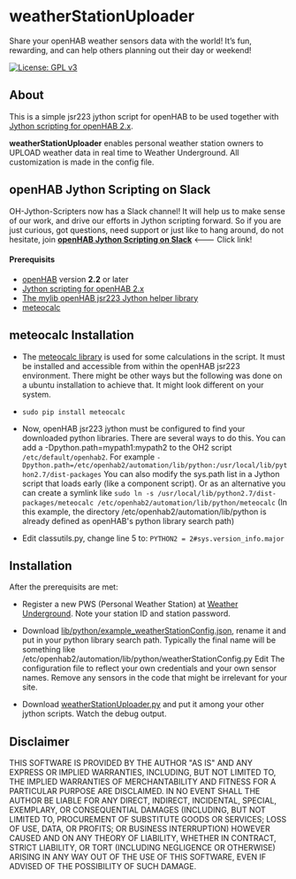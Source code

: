 # weatherStationUploader
Share your openHAB weather sensors data with the world!  It’s fun, rewarding, and can help others planning out their day or weekend!

[![License: GPL v3](https://img.shields.io/badge/License-GPL%20v3-blue.svg)](https://www.gnu.org/licenses/gpl-3.0)

## About
This is a simple jsr223 jython script for openHAB to be used together with [Jython scripting for openHAB 2.x](https://github.com/OH-Jython-Scripters/openhab2-jython).

**weatherStationUploader** enables personal weather station owners to UPLOAD weather data in real time to Weather Underground. All customization is made in the config file.

## openHAB Jython Scripting on Slack
OH-Jython-Scripters now has a Slack channel! It will help us to make sense of our work, and drive our efforts in Jython scripting forward. So if you are just curious, got questions, need support or just like to hang around, do not hesitate, join [**openHAB Jython Scripting on Slack**](https://join.slack.com/t/besynnerlig/shared_invite/enQtMzI3NzIyNTAzMjM1LTdmOGRhOTAwMmIwZWQ0MTNiZTU0MTY0MDk3OTVkYmYxYjE4NDE4MjcxMjg1YzAzNTJmZDM3NzJkYWU2ZDkwZmY) <--- Click link!

#### Prerequisits
* [openHAB](https://docs.openhab.org/index.html) version **2.2** or later
* [Jython scripting for openHAB 2.x](https://github.com/OH-Jython-Scripters/openhab2-jython)
* [The mylib openHAB jsr223 Jython helper library](https://github.com/OH-Jython-Scripters/mylib)
* [meteocalc](https://github.com/OH-Jython-Scripters/weatherStationUploader/blob/master/README.md#about#meteocalc%20Installation)

## meteocalc Installation
* The [meteocalc library](https://pypi.org/project/meteocalc/) is used for some calculations in the script. It must be installed and accessible from within the openHAB jsr223 environment. There might be other ways but the following was done on a ubuntu installation to achieve that. It might look different on your system.

* `sudo pip install meteocalc`
* Now, openHAB jsr223 jython must be configured to find your downloaded python libraries. There are several ways to do this. You can add a -Dpython.path=mypath1:mypath2 to the OH2 script `/etc/default/openhab2`. For example `-Dpython.path=/etc/openhab2/automation/lib/python:/usr/local/lib/python2.7/dist-packages` You can also modify the sys.path list in a Jython script that loads early (like a component script). Or as an alternative you can create a symlink like `sudo ln -s /usr/local/lib/python2.7/dist-packages/meteocalc /etc/openhab2/automation/lib/python/meteocalc` (In this example, the directory /etc/openhab2/automation/lib/python is already defined as openHAB's python library search path)
* Edit classutils.py, change line 5 to: `PYTHON2 = 2#sys.version_info.major`

## Installation
After the prerequisits are met:
* Register a new PWS (Personal Weather Station) at [Weather Underground](https://www.wunderground.com/personal-weather-station/signup). Note your station ID and station password.

* Download [lib/python/example_weatherStationConfig.json](https://raw.githubusercontent.com/OH-Jython-Scripters/weatherStationUploader/master/lib/python/example_weatherStationConfig.json), rename it and put in your python library search path. Typically the final name will be something like /etc/openhab2/automation/lib/python/weatherStationConfig.py
Edit The configuration file to reflect your own credentials and your own sensor names. Remove any sensors in the code that might be irrelevant for your site.
* Download [weatherStationUploader.py](https://raw.githubusercontent.com/OH-Jython-Scripters/weatherStationUploader/master/weatherStationUploader.py) and put it among your other jython scripts. Watch the debug output.


## Disclaimer
THIS SOFTWARE IS PROVIDED BY THE AUTHOR "AS IS" AND ANY EXPRESS OR IMPLIED WARRANTIES, INCLUDING, BUT NOT LIMITED TO, THE IMPLIED WARRANTIES OF MERCHANTABILITY AND FITNESS FOR A PARTICULAR PURPOSE ARE DISCLAIMED. IN NO EVENT SHALL THE AUTHOR BE LIABLE FOR ANY DIRECT, INDIRECT, INCIDENTAL, SPECIAL, EXEMPLARY, OR CONSEQUENTIAL DAMAGES (INCLUDING, BUT NOT LIMITED TO, PROCUREMENT OF SUBSTITUTE GOODS OR SERVICES; LOSS OF USE, DATA, OR PROFITS; OR BUSINESS INTERRUPTION) HOWEVER CAUSED AND ON ANY THEORY OF LIABILITY, WHETHER IN CONTRACT, STRICT LIABILITY, OR TORT (INCLUDING NEGLIGENCE OR OTHERWISE) ARISING IN ANY WAY OUT OF THE USE OF THIS SOFTWARE, EVEN IF ADVISED OF THE POSSIBILITY OF SUCH DAMAGE.
